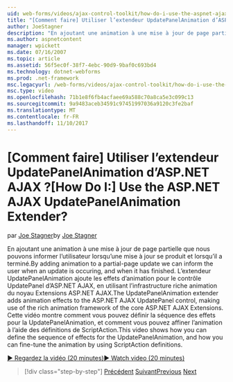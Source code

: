 ```yaml
---
uid: web-forms/videos/ajax-control-toolkit/how-do-i-use-the-aspnet-ajax-updatepanelanimation-extender
title: "[Comment faire] Utiliser l’extendeur UpdatePanelAnimation d’ASP.NET AJAX ? | Microsoft Docs"
author: JoeStagner
description: "En ajoutant une animation à une mise à jour de page partielle que nous pouvons informer l’utilisateur lorsqu’une mise à jour se produit et lorsqu’il a terminé. L’extendeur UpdatePanelAnimation un..."
ms.author: aspnetcontent
manager: wpickett
ms.date: 07/16/2007
ms.topic: article
ms.assetid: 56f5ec0f-38f7-4ebc-90d9-9baf0c693bd4
ms.technology: dotnet-webforms
ms.prod: .net-framework
msc.legacyurl: /web-forms/videos/ajax-control-toolkit/how-do-i-use-the-aspnet-ajax-updatepanelanimation-extender
msc.type: video
ms.openlocfilehash: 71b1e8f6fb4acfaee69a588c70a8ca5e3c099c13
ms.sourcegitcommit: 9a9483aceb34591c97451997036a9120c3fe2baf
ms.translationtype: MT
ms.contentlocale: fr-FR
ms.lasthandoff: 11/10/2017
---
```

<a name="how-do-i-use-the-aspnet-ajax-updatepanelanimation-extender"></a><span data-ttu-id="dfaba-105">[Comment faire] Utiliser l’extendeur UpdatePanelAnimation d’ASP.NET AJAX ?</span><span class="sxs-lookup"><span data-stu-id="dfaba-105">[How Do I:] Use the ASP.NET AJAX UpdatePanelAnimation Extender?</span></span>
====================
<span data-ttu-id="dfaba-106">par [Joe Stagner](https://github.com/JoeStagner)</span><span class="sxs-lookup"><span data-stu-id="dfaba-106">by [Joe Stagner](https://github.com/JoeStagner)</span></span>

<span data-ttu-id="dfaba-107">En ajoutant une animation à une mise à jour de page partielle que nous pouvons informer l’utilisateur lorsqu’une mise à jour se produit et lorsqu’il a terminé.</span><span class="sxs-lookup"><span data-stu-id="dfaba-107">By adding animation to a partial-page update we can inform the user when an update is occuring, and when it has finished.</span></span> <span data-ttu-id="dfaba-108">L’extendeur UpdatePanelAnimation ajoute les effets d’animation pour le contrôle UpdatePanel d’ASP.NET AJAX, en utilisant l’infrastructure riche animation du noyau Extensions ASP.NET AJAX.</span><span class="sxs-lookup"><span data-stu-id="dfaba-108">The UpdatePanelAnimation extender adds animation effects to the ASP.NET AJAX UpdatePanel control, making use of the rich animation framework of the core ASP.NET AJAX Extensions.</span></span> <span data-ttu-id="dfaba-109">Cette vidéo montre comment vous pouvez définir la séquence des effets pour la UpdatePanelAnimation, et comment vous pouvez affiner l’animation à l’aide des définitions de ScriptAction.</span><span class="sxs-lookup"><span data-stu-id="dfaba-109">This video shows how you can define the sequence of effects for the UpdatePanelAnimation, and how you can fine-tune the animation by using ScriptAction definitions.</span></span>

[<span data-ttu-id="dfaba-110">&#9654; Regardez la vidéo (20 minutes)</span><span class="sxs-lookup"><span data-stu-id="dfaba-110">&#9654; Watch video (20 minutes)</span></span>](https://channel9.msdn.com/Blogs/ASP-NET-Site-Videos/how-do-i-use-the-aspnet-ajax-updatepanelanimation-extender)

>[!div class="step-by-step"]
<span data-ttu-id="dfaba-111">[Précédent](how-do-i-use-the-aspnet-ajax-slideshow-extender.md)
[Suivant](how-do-i-the-ajax-toolkit-reorder-control.md)</span><span class="sxs-lookup"><span data-stu-id="dfaba-111">[Previous](how-do-i-use-the-aspnet-ajax-slideshow-extender.md)
[Next](how-do-i-the-ajax-toolkit-reorder-control.md)</span></span>

